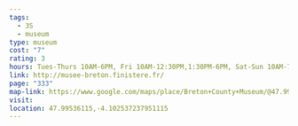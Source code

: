 ```yaml
---
tags:
  - 3S
  - museum
type: museum
cost: "7"
rating: 3
hours: Tues-Thurs 10AM-6PM, Fri 10AM-12:30PM,1:30PM-6PM, Sat-Sun 10AM-7PM
link: http://musee-breton.finistere.fr/
page: "333"
map-link: https://www.google.com/maps/place/Breton+County+Museum/@47.9951935,-4.1050541,17z/data=!3m1!4b1!4m6!3m5!1s0x4810d5923564c97b:0x71d97190d47fb661!8m2!3d47.9951899!4d-4.1024792!16s%2Fg%2F121bd16w?entry=ttu&g_ep=EgoyMDI0MDkxNi4wIKXMDSoASAFQAw%3D%3D
visit: 
location: 47.99536115,-4.102537237951115
---
```

